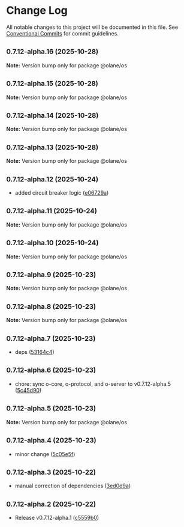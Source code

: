 # Change Log

All notable changes to this project will be documented in this file.
See [Conventional Commits](https://conventionalcommits.org) for commit guidelines.

## <small>0.7.12-alpha.16 (2025-10-28)</small>

**Note:** Version bump only for package @olane/os

## <small>0.7.12-alpha.15 (2025-10-28)</small>

**Note:** Version bump only for package @olane/os

## <small>0.7.12-alpha.14 (2025-10-28)</small>

**Note:** Version bump only for package @olane/os

## <small>0.7.12-alpha.13 (2025-10-28)</small>

**Note:** Version bump only for package @olane/os

## <small>0.7.12-alpha.12 (2025-10-24)</small>

- added circuit breaker logic ([e06729a](https://github.com/olane-labs/olane/commit/e06729a))

## <small>0.7.12-alpha.11 (2025-10-24)</small>

**Note:** Version bump only for package @olane/os

## <small>0.7.12-alpha.10 (2025-10-24)</small>

**Note:** Version bump only for package @olane/os

## <small>0.7.12-alpha.9 (2025-10-23)</small>

**Note:** Version bump only for package @olane/os

## <small>0.7.12-alpha.8 (2025-10-23)</small>

**Note:** Version bump only for package @olane/os

## <small>0.7.12-alpha.7 (2025-10-23)</small>

- deps ([53164c4](https://github.com/olane-labs/olane/commit/53164c4))

## <small>0.7.12-alpha.6 (2025-10-23)</small>

- chore: sync o-core, o-protocol, and o-server to v0.7.12-alpha.5 ([5c45d90](https://github.com/olane-labs/olane/commit/5c45d90))

## <small>0.7.12-alpha.5 (2025-10-23)</small>

**Note:** Version bump only for package @olane/os

## <small>0.7.12-alpha.4 (2025-10-23)</small>

- minor change ([5c05e5f](https://github.com/olane-labs/olane/commit/5c05e5f))

## <small>0.7.12-alpha.3 (2025-10-22)</small>

- manual correction of dependencies ([3ed0d9a](https://github.com/olane-labs/olane/commit/3ed0d9a))

## <small>0.7.12-alpha.2 (2025-10-22)</small>

- Release v0.7.12-alpha.1 ([c5559b0](https://github.com/olane-labs/olane/commit/c5559b0))
